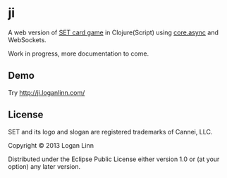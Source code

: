 # ji

A web version of [SET card game](http://www.setgame.com/set) in Clojure(Script)
using [core.async](https://github.com/clojure/core.async) and WebSockets.

Work in progress, more documentation to come.

## Demo

Try <http://ji.loganlinn.com/>

## License

SET and its logo and slogan are registered trademarks of Cannei, LLC.

Copyright © 2013 Logan Linn

Distributed under the Eclipse Public License either version 1.0 or (at
your option) any later version.
